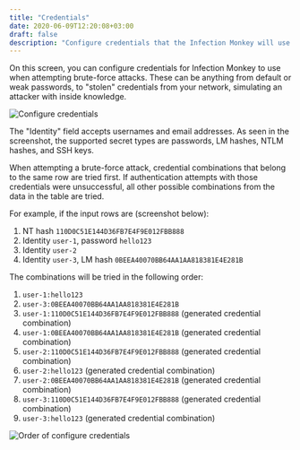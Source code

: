 ```yaml
---
title: "Credentials"
date: 2020-06-09T12:20:08+03:00
draft: false
description: "Configure credentials that the Infection Monkey will use for propagation."
---
```


On this screen, you can configure credentials for Infection Monkey to use when attempting
brute-force attacks. These can be anything from default or weak passwords, to "stolen"
credentials from your network, simulating an attacker with inside knowledge.

![Configure credentials](/images/island/configuration_page/credentials_configuration.png "Configure credentials")

The "Identity" field accepts usernames and email addresses. As seen in the screenshot, the
supported secret types are passwords, LM hashes, NTLM hashes, and SSH keys.

When attempting a brute-force attack, credential combinations that belong to the same row are
tried first. If authentication attempts with those credentials were unsuccessful, all other
possible combinations from the data in the table are tried.

For example, if the input rows are (screenshot below):
1. NT hash `110D0C51E144D36FB7E4F9E012FBB888`
1. Identity `user-1`, password `hello123`
1. Identity `user-2`
1. Identity `user-3`, LM hash `0BEEA40070BB64AA1AA818381E4E281B`

The combinations will be tried in the following order:
1. `user-1:hello123`
1. `user-3:0BEEA40070BB64AA1AA818381E4E281B`
1. `user-1:110D0C51E144D36FB7E4F9E012FBB888` (generated credential combination)
1. `user-1:0BEEA40070BB64AA1AA818381E4E281B` (generated credential combination)
1. `user-2:110D0C51E144D36FB7E4F9E012FBB888` (generated credential combination)
1. `user-2:hello123` (generated credential combination)
1. `user-2:0BEEA40070BB64AA1AA818381E4E281B` (generated credential combination)
1. `user-3:110D0C51E144D36FB7E4F9E012FBB888` (generated credential combination)
1. `user-3:hello123` (generated credential combination)

![Order of configure credentials](/images/island/configuration_page/credentials_configuration_order.png "Order of configured credentials")
